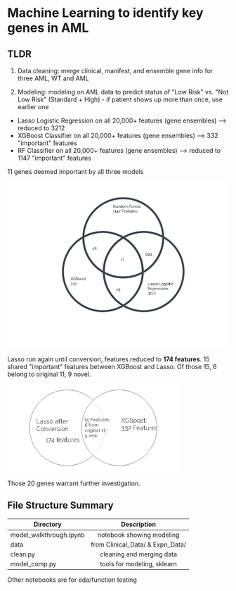 # Machine Learning to identify key genes in AML

## TLDR
1) Data cleaning: merge clinical, manifest, and ensemble gene info for three AML, WT and AML

2) Modeling: modeling on AML data to predict status of "Low Risk" vs. "Not Low Risk" (Standard + High) - if patient shows up more than once, use earlier one

- Lasso Logistic Regression on all 20,000+ features (gene ensembles) --> reduced to 3212
- XGBoost Classifier on all 20,000+ features (gene ensembles) --> 332 "important" features
- RF Classifier on all 20,000+ features (gene ensembles) --> reduced to 1147 "important" features

11 genes deemed important by all three models

![Screenshot](modeling.png)

Lasso run again until conversion, features reduced to **174 features**. 15 shared "important" features
between XGBoost and Lasso. Of those 15, 6 belong to original 11, 9 novel.

![Screenshot](post.png)

Those 20 genes warrant further investigation.


## File Structure Summary 
| Directory                  | Description                        | 
| ---------------------      |:----------------------------------:| 
| model_walkthrough.ipynb    | notebook showing modeling          | 
| data                       | from Clinical_Data/ & Expn_Data/   |
| clean.py                   | cleaning and merging data          | 
| model_comp.py              | tools for modeling, sklearn        | 

Other notebooks are for eda/function testing

